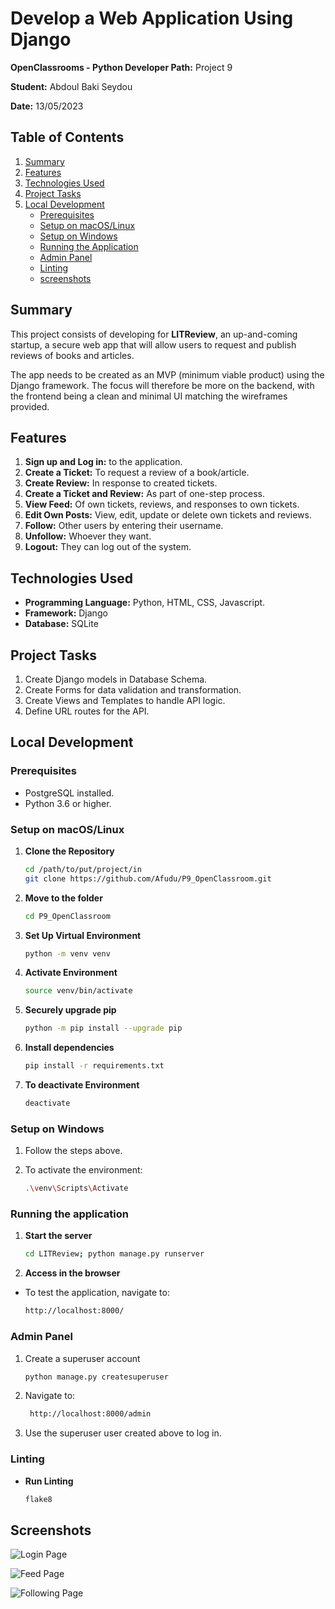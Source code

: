 # Develop a Web Application Using Django

**OpenClassrooms - Python Developer Path:** Project 9

**Student:** Abdoul Baki Seydou

**Date:** 13/05/2023

## Table of Contents
1. [Summary](#summary)
2. [Features](#features)
3. [Technologies Used](#technologies-used)
4. [Project Tasks](#project-tasks)
5. [Local Development](#local-development)
   - [Prerequisites](#prerequisites)
   - [Setup on macOS/Linux](#setup-on-macoslinux)
   - [Setup on Windows](#setup-on-windows)
   - [Running the Application](#running-the-application)
   - [Admin Panel](#admin-panel)
   - [Linting](#linting)
   - [screenshots](#screenshots)

## Summary
This project consists of developing for **LITReview**, an up-and-coming startup, 
a secure web app that will allow users to request and publish reviews of books and articles.

The app needs to be created as an MVP (minimum viable product) using the Django framework. 
The focus will therefore be more on the backend, with the frontend being a clean and minimal UI matching 
the wireframes provided.

## Features
1. **Sign up and Log in:** to the application.
2. **Create a Ticket:** To request a review of a book/article.
3. **Create Review:** In response to created tickets.
4. **Create a Ticket and Review:** As part of one-step process.
5. **View Feed:** Of own tickets, reviews, and responses to own tickets.
6. **Edit Own Posts:** View, edit, update or delete own tickets and reviews.
7. **Follow:** Other users by entering their username.
8. **Unfollow:** Whoever they want.
9. **Logout:** They can log out of the system.

## Technologies Used
- **Programming Language:** Python, HTML, CSS, Javascript.  
- **Framework:** Django
- **Database:** SQLite

## Project Tasks
1. Create Django models in Database Schema.
2. Create Forms for data validation and transformation.
3. Create Views and Templates to handle API logic.
4. Define URL routes for the API.

## Local Development

### Prerequisites
- PostgreSQL installed.
- Python 3.6 or higher.

### Setup on macOS/Linux

1. **Clone the Repository**
   ```bash
   cd /path/to/put/project/in
   git clone https://github.com/Afudu/P9_OpenClassroom.git

2. **Move to the folder**
   ```bash
   cd P9_OpenClassroom

3. **Set Up Virtual Environment**
   ```bash
   python -m venv venv
   
4. **Activate Environment**
   ```bash
   source venv/bin/activate 

5. **Securely upgrade pip**
   ```bash
   python -m pip install --upgrade pip 

6. **Install dependencies**
   ```bash
   pip install -r requirements.txt
   
7. **To deactivate Environment**
   ```bash
   deactivate

### Setup on Windows

1. Follow the steps above.

2. To activate the environment:
   ```bash
   .\venv\Scripts\Activate

### Running the application

1. **Start the server**
   ```bash
   cd LITReview; python manage.py runserver
   
2. **Access in the browser**
- To test the application, navigate to:
  ```bash
  http://localhost:8000/

### Admin Panel
1. Create a superuser account
   ```bash
   python manage.py createsuperuser
2. Navigate to:
   ```bash
    http://localhost:8000/admin
3. Use the superuser user created above to log in.

### Linting

- **Run Linting**
  ```bash
  flake8
  
## Screenshots

![Login Page](screenshots/login_page.png "Login Page")

![Feed Page](screenshots/feed_page.png "Feed Page")

![Following Page](screenshots/following_page.png "Following Page")